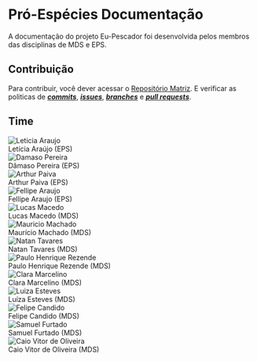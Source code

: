 # Pró-Espécies Documentação
A documentação do projeto Eu-Pescador foi desenvolvida pelos membros das disciplinas de MDS e EPS.
## Contribuição
Para contribuir, você dever acessar o  [Repositório Matriz](https://github.com/fga-eps-mds/2019.1-ADA). E verificar as politicas de [***commits***](Policies/CommitPolicies.md), [***issues***](Policies/IssuePolicies.md), [***branches***](Policies/BranchPolicies.md) e [***pull requests***](Policies/PullRequestPolicies.md).

## Time

<div class="container">
    <div class="row">
        <div class="col-sm container-img">
            <img src="https://github.com/leticiaarj.png" alt="Leticia Araujo" class="img-thumbnail image">
            <div class="middle">
                <div class="text">
                    Letícia Araújo (EPS)
                </div>
            </div>
        </div>
        <div class="col-sm container-img">
            <img src="https://github.com/juniopereirab.png" alt="Damaso Pereira" class="img-thumbnail image">
            <div class="middle">
                <div class="text">
                    Dâmaso Pereira (EPS)
                </div>
            </div>
        </div>
        <div class="col-sm container-img">
            <img src="https://github.com/arthurpaivat.png" alt="Arthur Paiva" class="img-thumbnail image">
            <div class="middle">
                <div class="text">
                    Arthur Paiva (EPS)
                </div>
            </div>
        </div>
    </div>
    <div class="row">
        <div class="col-sm container-img">
            <img src="https://github.com/fellipe-araujo.png" alt="Fellipe Araujo" class="img-thumbnail image">
            <div class="middle">
                <div class="text">
                    Fellipe Araujo (EPS)
                </div>
            </div>
        </div>
        <div class="col-sm container-img">
            <img src="https://github.com/luckx98.png" alt="Lucas Macedo" class="img-thumbnail image">
            <div class="middle">
                <div class="text">
                    Lucas Macedo (MDS)
                </div>
            </div>
        </div>
        <div class="col-sm container-img">
            <img src="https://github.com/MauricioMachadoFF.png" alt="Mauricio Machado" class="img-thumbnail image">
            <div class="middle">
                <div class="text">
                    Maurício Machado (MDS)
                </div>
            </div>
        </div>
    </div>
    <div class="row">
        <div class="col-sm container-img">
            <img src="https://github.com/Neitan2001.png" alt="Natan Tavares" class="img-thumbnail image">
            <div class="middle">
                <div class="text">
                    Natan Tavares (MDS)
                </div>
            </div>
        </div>
        <div class="col-sm container-img">
            <img src="https://github.com/PhRezende-eng.png" alt="Paulo Henrique Rezende" class="img-thumbnail image">
            <div class="middle">
                <div class="text">
                    Paulo Henrique Rezende (MDS)
                </div>
            </div>
        </div>
        <div class="col-sm container-img">
            <img src="https://github.com/clara-ribeiro.png" alt="Clara Marcelino" class="img-thumbnail image">
            <div class="middle">
                <div class="text">
                   Clara Marcelino (MDS)
                </div>
            </div>
        </div>
    </div>
    <div class="row">
        <div class="col-sm container-img">
            <img src="https://github.com/luiza-esteves.png" alt="Luiza Esteves" class="img-thumbnail image">
            <div class="middle">
                <div class="text">
                   Luíza Esteves (MDS)
                </div>
            </div>
        </div>
        <div class="col-sm container-img">
            <img src="https://github.com/felipecdmoura.png" alt="Felipe Candido" class="img-thumbnail image">
            <div class="middle">
                <div class="text">
                   Felipe Candido (MDS)
                </div>
            </div>
        </div>
        <div class="col-sm container-img">
            <img src="https://github.com/samuelfavila.png" alt="Samuel Furtado" class="img-thumbnail image">
            <div class="middle">
                <div class="text">
                   Samuel Furtado (MDS)
                </div>
            </div>
        </div>
        <div class="col-sm container-img">
            <img src="https://github.com/caiozim112.png" alt="Caio Vitor de Oliveira" class="img-thumbnail image">
            <div class="middle">
                <div class="text">
                   Caio Vitor de Oliveira (MDS)
                </div>
            </div>
        </div>
    </div>
</div>
